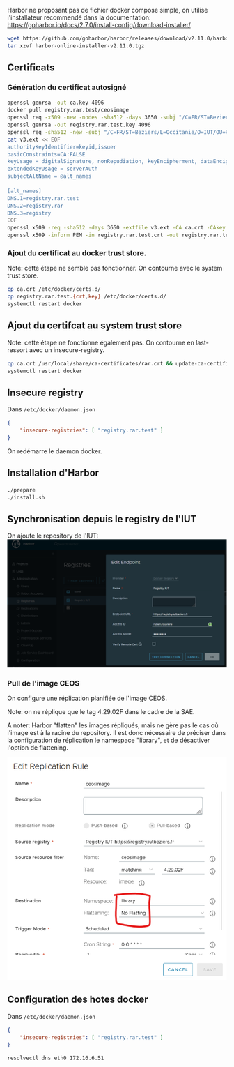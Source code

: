 Harbor ne proposant pas de fichier docker compose simple, on utilise l'installateur recommendé dans la documentation: https://goharbor.io/docs/2.7.0/install-config/download-installer/

```bash
wget https://github.com/goharbor/harbor/releases/download/v2.11.0/harbor-online-installer-v2.11.0.tgz
tar xzvf harbor-online-installer-v2.11.0.tgz
```

## Certificats
### Génération du certificat autosigné

```bash
openssl genrsa -out ca.key 4096
docker pull registry.rar.test/ceosimage
openssl req -x509 -new -nodes -sha512 -days 3650 -subj "/C=FR/ST=Beziers/L=Occitanie/O=IUT/OU=RAR/CN=registry.rar.test" -key ca.key -out ca.crt
openssl genrsa -out registry.rar.test.key 4096
openssl req -sha512 -new -subj "/C=FR/ST=Beziers/L=Occitanie/O=IUT/OU=RAR/CN=registry.rar.test" -key registry.rar.test.key -out registry.rar.test.csr
cat v3.ext << EOF
authorityKeyIdentifier=keyid,issuer
basicConstraints=CA:FALSE
keyUsage = digitalSignature, nonRepudiation, keyEncipherment, dataEncipherment
extendedKeyUsage = serverAuth
subjectAltName = @alt_names

[alt_names]
DNS.1=registry.rar.test
DNS.2=registry.rar
DNS.3=registry
EOF
openssl x509 -req -sha512 -days 3650 -extfile v3.ext -CA ca.crt -CAkey ca.key -CAcreateserial -in registry.rar.test.csr -out registry.rar.test.crt
openssl x509 -inform PEM -in registry.rar.test.crt -out registry.rar.test.cert
```

### Ajout du certificat au docker trust store.

Note: cette étape ne semble pas fonctionner. On contourne avec le system trust store.

```bash
cp ca.crt /etc/docker/certs.d/
cp registry.rar.test.{crt,key} /etc/docker/certs.d/
systemctl restart docker

```

## Ajout du certifcat au system trust store

Note: cette étape ne fonctionne également pas. On contourne en last-ressort avec un insecure-registry.

```bash
cp ca.crt /usr/local/share/ca-certificates/rar.crt && update-ca-certificates
systemctl restart docker
```

## Insecure registry

Dans ``/etc/docker/daemon.json``

```json
{
	"insecure-registries": [ "registry.rar.test" ]
}
```

On redémarre le daemon docker.

## Installation d'Harbor

```bash
./prepare
./install.sh

```

## Synchronisation depuis le registry de l'IUT

On ajoute le repository de l'IUT:
![alt text](image.png)

### Pull de l'image CEOS

On configure une réplication planifiée de l'image CEOS.

Note: on ne réplique que le tag 4.29.02F dans le cadre de la SAE.

A noter: Harbor "flatten" les images répliqués, mais ne gère pas le cas où l'image est à la racine du repository.
Il est donc nécessaire de préciser dans la configuration de réplication le namespace "library", et de désactiver l'option de flattening.

![alt text](image-1.png)

## Configuration des hotes docker

Dans ``/etc/docker/daemon.json``

```json
{
	"insecure-registries": [ "registry.rar.test" ]
}
```

```bash
resolvectl dns eth0 172.16.6.51
```





